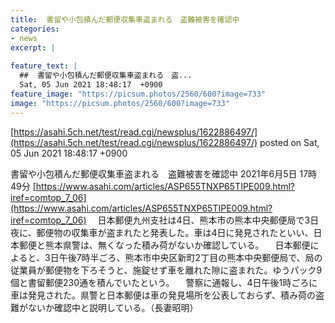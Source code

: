 ```yaml
---
title:  書留や小包積んだ郵便収集車盗まれる　盗難被害を確認中  
categories:
- news
excerpt: |
  
feature_text: |
  ##  書留や小包積んだ郵便収集車盗まれる　盗...
  Sat, 05 Jun 2021 18:48:17  +0900
feature_image: "https://picsum.photos/2560/600?image=733"
image: "https://picsum.photos/2560/600?image=733"
---
```


[https://asahi.5ch.net/test/read.cgi/newsplus/1622886497/](https://asahi.5ch.net/test/read.cgi/newsplus/1622886497/)
posted on Sat, 05 Jun 2021 18:48:17  +0900

<!--more-->

書留や小包積んだ郵便収集車盗まれる　盗難被害を確認中 2021年6月5日 17時49分 [https://www.asahi.com/articles/ASP655TNXP65TIPE009.html?iref=comtop_7_06](https://www.asahi.com/articles/ASP655TNXP65TIPE009.html?iref=comtop_7_06) 　日本郵便九州支社は4日、熊本市の熊本中央郵便局で3日夜に、郵便物の収集車が盗まれたと発表した。車は4日に発見されたといい、日本郵便と熊本県警は、無くなった積み荷がないか確認している。 　日本郵便によると、3日午後7時半ごろ、熊本市中央区新町2丁目の熊本中央郵便局で、局の従業員が郵便物を下ろそうと、施錠せず車を離れた隙に盗まれた。ゆうパック9個と書留郵便230通を積んでいたという。 　警察に通報し、4日午後1時ごろに車は発見された。県警と日本郵便は車の発見場所を公表しておらず、積み荷の盗難がないか確認中と説明している。（長妻昭明）
